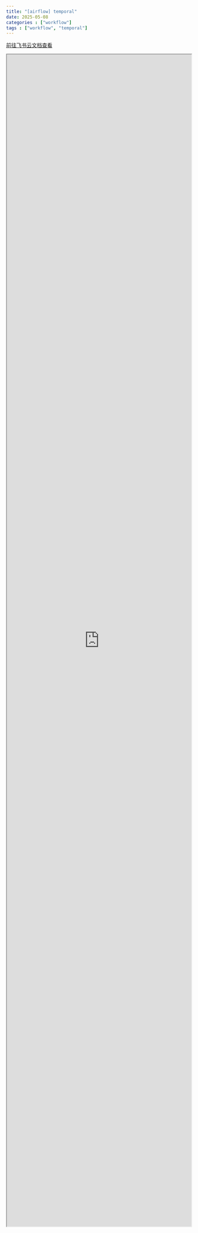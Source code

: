 ```yaml
---
title: "[airflow] temporal"
date: 2025-05-08
categories : ["workflow"]
tags : ["workflow", "temporal"]
---
```



<a href="https://c6t4wbgxht.feishu.cn/docx/MQmod4xkdoZ2TlxDbQncyQG9nbg" target="_blank"> 前往飞书云文档查看 </a>
<iframe 
    width="100%"
    style="height: 80vh;"
    allow="fullscreen"
    src="https://c6t4wbgxht.feishu.cn/docx/MQmod4xkdoZ2TlxDbQncyQG9nbg">


